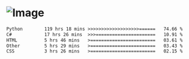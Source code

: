 # ![Image](https://github.com/user-attachments/assets/5f2d2b12-d836-424c-876f-cb0c9a5d9144)

<!--START_SECTION:waka-->

```txt
Python        119 hrs 18 mins >>>>>>>>>>>>>>>>>>>======   74.66 %
C#            17 hrs 26 mins  >>>======================   10.91 %
HTML          5 hrs 46 mins   >========================   03.61 %
Other         5 hrs 29 mins   >========================   03.43 %
CSS           3 hrs 26 mins   >========================   02.15 %
```

<!--END_SECTION:waka-->
